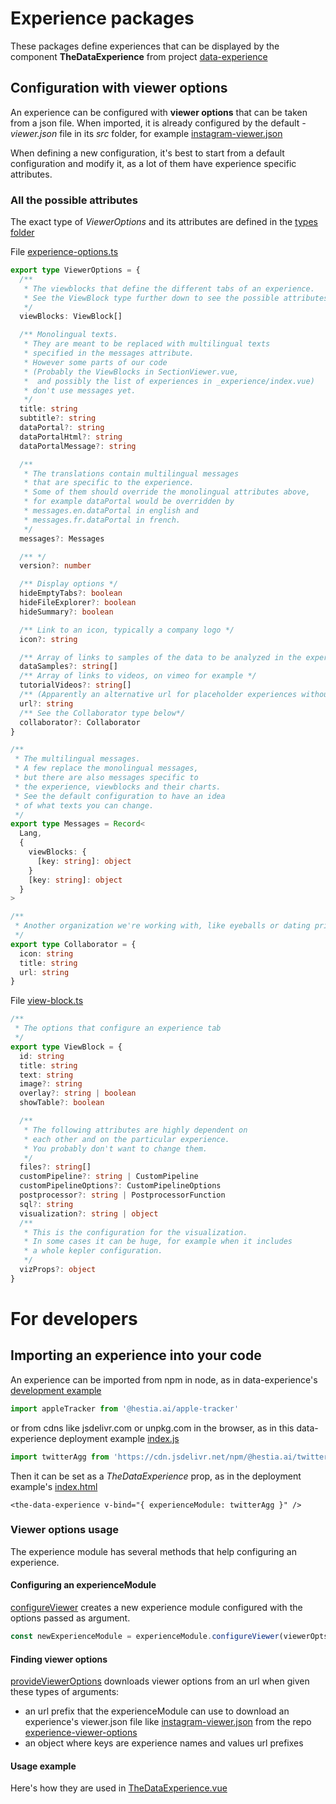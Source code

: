 # Experience packages

These packages define experiences that can be displayed by the component **TheDataExperience** from project [data-experience](../../../data-experience/README.md)

## Configuration with viewer options

An experience can be configured with **viewer options** that can be taken from a json file. When imported, it is already configured by the default _-viewer.json_ file in its _src_ folder, for example [instagram-viewer.json](instagram/src/instagram-viewer.json)

When defining a new configuration, it's best to start from a default configuration and modify it, as a lot of them have experience specific attributes.

### All the possible attributes

The exact type of _ViewerOptions_ and its attributes are defined in the [types folder](../../lib/types)

File [experience-options.ts](../../lib/types/experience-options.ts)

```typescript
export type ViewerOptions = {
  /**
   * The viewblocks that define the different tabs of an experience.
   * See the ViewBlock type further down to see the possible attributes.
   */
  viewBlocks: ViewBlock[]

  /** Monolingual texts.
   * They are meant to be replaced with multilingual texts
   * specified in the messages attribute.
   * However some parts of our code
   * (Probably the ViewBlocks in SectionViewer.vue,
   *  and possibly the list of experiences in _experience/index.vue)
   * don't use messages yet.
   */
  title: string
  subtitle?: string
  dataPortal?: string
  dataPortalHtml?: string
  dataPortalMessage?: string

  /**
   * The translations contain multilingual messages
   * that are specific to the experience.
   * Some of them should override the monolingual attributes above,
   * for example dataPortal would be overridden by
   * messages.en.dataPortal in english and
   * messages.fr.dataPortal in french.
   */
  messages?: Messages

  /** */
  version?: number

  /** Display options */
  hideEmptyTabs?: boolean
  hideFileExplorer?: boolean
  hideSummary?: boolean

  /** Link to an icon, typically a company logo */
  icon?: string

  /** Array of links to samples of the data to be analyzed in the experience*/
  dataSamples?: string[]
  /** Array of links to videos, on vimeo for example */
  tutorialVideos?: string[]
  /** (Apparently an alternative url for placeholder experiences without real content) */
  url?: string
  /** See the Collaborator type below*/
  collaborator?: Collaborator
}

/**
 * The multilingual messages.
 * A few replace the monolingual messages,
 * but there are also messages specific to
 * the experience, viewblocks and their charts.
 * See the default configuration to have an idea
 * of what texts you can change.
 */
export type Messages = Record<
  Lang,
  {
    viewBlocks: {
      [key: string]: object
    }
    [key: string]: object
  }
>

/**
 * Another organization we're working with, like eyeballs or dating privacy
 */
export type Collaborator = {
  icon: string
  title: string
  url: string
}
```

File [view-block.ts](../../lib/types/view-block.ts)

```typescript
/**
 * The options that configure an experience tab
 */
export type ViewBlock = {
  id: string
  title: string
  text: string
  image?: string
  overlay?: string | boolean
  showTable?: boolean

  /**
   * The following attributes are highly dependent on
   * each other and on the particular experience.
   * You probably don't want to change them.
   */
  files?: string[]
  customPipeline?: string | CustomPipeline
  customPipelineOptions?: CustomPipelineOptions
  postprocessor?: string | PostprocessorFunction
  sql?: string
  visualization?: string | object
  /**
   * This is the configuration for the visualization.
   * In some cases it can be huge, for example when it includes
   * a whole kepler configuration.
   */
  vizProps?: object
}
```

# For developers

## Importing an experience into your code

An experience can be imported from npm in node, as in data-experience's [development example](https://github.com/hestiaAI/hestialabs-experiences/blob/master/data-experience/dev/App.vue#L39)

```javascript
import appleTracker from '@hestia.ai/apple-tracker'
```

or from cdns like jsdelivr.com or unpkg.com in the browser, as in this data-experience deployment example [index.js](https://github.com/hestiaAI/hestialabs-experiences/blob/master/data-experience/deployment-examples/html-plain/index.js#L2)

```javascript
import twitterAgg from 'https://cdn.jsdelivr.net/npm/@hestia.ai/twitter-agg/dist/index.mjs'
```

Then it can be set as a _TheDataExperience_ prop, as in the deployment example's [index.html](https://github.com/hestiaAI/hestialabs-experiences/blob/master/data-experience/deployment-examples/html-plain/index.html#L19)

```vue
<the-data-experience v-bind="{ experienceModule: twitterAgg }" />
```

### Viewer options usage

The experience module has several methods that help configuring an experience.

#### Configuring an experienceModule

[configureViewer](https://github.com/hestiaAI/hestialabs-experiences/blob/master/packages/lib/index.ts#L181) creates a new experience module configured with the options passed as argument.

```javascript
const newExperienceModule = experienceModule.configureViewer(viewerOpts)
```

#### Finding viewer options

[provideViewerOptions](https://github.com/hestiaAI/hestialabs-experiences/blob/master/packages/lib/index.ts#L197) downloads viewer options from an url when given these types of arguments:

- an url prefix that the experienceModule can use to download an experience's viewer.json file like [instagram-viewer.json](https://raw.githubusercontent.com/digipower-academy/experience-viewer-options/main/viewer-options/instagram-viewer.json) from the repo [experience-viewer-options](https://github.com/digipower-academy/experience-viewer-options)
- an object where keys are experience names and values url prefixes

#### Usage example

Here's how they are used in [TheDataExperience.vue](https://github.com/hestiaAI/hestialabs-experiences/blob/master/data-experience/src/components/TheDataExperience.vue#L458)
